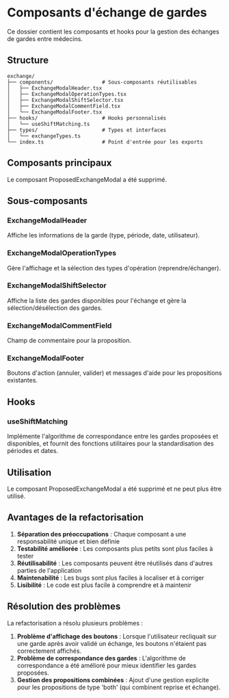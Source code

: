 # Composants d'échange de gardes

Ce dossier contient les composants et hooks pour la gestion des échanges de gardes entre médecins.

## Structure

```
exchange/
├── components/                # Sous-composants réutilisables
│   ├── ExchangeModalHeader.tsx
│   ├── ExchangeModalOperationTypes.tsx
│   ├── ExchangeModalShiftSelector.tsx
│   ├── ExchangeModalCommentField.tsx
│   └── ExchangeModalFooter.tsx
├── hooks/                     # Hooks personnalisés
│   └── useShiftMatching.ts
├── types/                     # Types et interfaces
│   └── exchangeTypes.ts
└── index.ts                   # Point d'entrée pour les exports
```

## Composants principaux

Le composant ProposedExchangeModal a été supprimé.

## Sous-composants

### ExchangeModalHeader

Affiche les informations de la garde (type, période, date, utilisateur).

### ExchangeModalOperationTypes

Gère l'affichage et la sélection des types d'opération (reprendre/échanger).

### ExchangeModalShiftSelector

Affiche la liste des gardes disponibles pour l'échange et gère la sélection/désélection des gardes.

### ExchangeModalCommentField

Champ de commentaire pour la proposition.

### ExchangeModalFooter

Boutons d'action (annuler, valider) et messages d'aide pour les propositions existantes.

## Hooks

### useShiftMatching

Implémente l'algorithme de correspondance entre les gardes proposées et disponibles, et fournit des fonctions utilitaires pour la standardisation des périodes et dates.

## Utilisation

Le composant ProposedExchangeModal a été supprimé et ne peut plus être utilisé.

## Avantages de la refactorisation

1. **Séparation des préoccupations** : Chaque composant a une responsabilité unique et bien définie
2. **Testabilité améliorée** : Les composants plus petits sont plus faciles à tester
3. **Réutilisabilité** : Les composants peuvent être réutilisés dans d'autres parties de l'application
4. **Maintenabilité** : Les bugs sont plus faciles à localiser et à corriger
5. **Lisibilité** : Le code est plus facile à comprendre et à maintenir

## Résolution des problèmes

La refactorisation a résolu plusieurs problèmes :

1. **Problème d'affichage des boutons** : Lorsque l'utilisateur recliquait sur une garde après avoir validé un échange, les boutons n'étaient pas correctement affichés.
2. **Problème de correspondance des gardes** : L'algorithme de correspondance a été amélioré pour mieux identifier les gardes proposées.
3. **Gestion des propositions combinées** : Ajout d'une gestion explicite pour les propositions de type 'both' (qui combinent reprise et échange).
